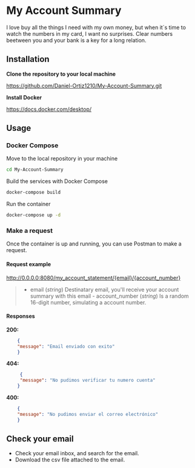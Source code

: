 # My Account Summary

I love buy all the things I need with my own money, but when it´s time to watch the numbers in my card, I want no surprises. Clear numbers beetween you and your bank is a key for a long relation.

## Installation

**Clone the repository to your local machine**

https://github.com/Daniel-Ortiz1210/My-Account-Summary.git

**Install Docker**

https://docs.docker.com/desktop/

## Usage

### Docker Compose

Move to the local repository in your machine
```bash
cd My-Account-Summary
```
Build the services with Docker Compose
```bash
docker-compose build
```
Run the container
```bash
docker-compose up -d
```

### Make a request

Once the container is up and running, you can use Postman to make a request.

#### Request example

http://0.0.0.0:8080/my_account_statement/{email}/{account_number}

> - email (*string*)
	Destinatary email, you'll receive your account summary with this email
    - account_number (*string*)
	    Is a random 16-digit number, simulating a account number.

#### Responses

**200:**
```json
	{
	"message": "Email enviado con exito"
	}
```
**404:**
```json
	 {
	 "message": "No pudimos verificar tu numero cuenta"
	}
```
**400:**
```json
	{
	"message": "No pudimos enviar el correo electrónico"
	}
```

## Check your email

- Check your email inbox, and search for the email.
- Download the csv file attached to the email.
